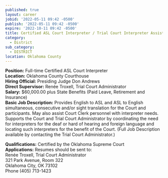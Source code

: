 ```yaml
---
published: true
layout: career
jobid: '2022-05-11 09:42 -0500'
publish: '2022-05-11 09:42 -0500'
expire: '2022-10-11 09:42 -0500'
title: Certified ASL Court Interpreter / Trial Court Interpreter Assistant
category:
  - District
sub_category:
  - DISTRICT
location: Oklahoma County
---
```

**Position:** Full-time Certified ASL Court Interpreter  
**Location:** Oklahoma County Courthouse  
**Hiring Official:** Presiding Judge Don Andrews  
**Direct Supervisor:** Renée Troxell, Trial Court Administrator  
**Salary:**	$60,000.00 plus State Benefits (Paid Leave, Retirement and Insurance)  
**Basic Job Description:** Provides English to ASL and ASL to English simultaneous, consecutive and/or sight translation for the Court and participants. May also assist Court Clerk personnel with interpreter needs. Supports the Court and Trial Court Administrator by coordinating the need for interpreters for the deaf or hard of hearing and foreign language and locating such interpreters for the benefit of the Court. (Full Job Description available by contacting the Trial Court Administrator.)

**Qualifications:**	Certified by the Oklahoma Supreme Court	  
**Applications:** Resumes should be sent to:   
Renée Troxell, Trial Court Administrator  
321 Park Avenue, Room 322  
Oklahoma City, OK  73102  
Phone (405) 713-1423
